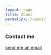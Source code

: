 ```yaml
---
layout: page
title: About
permalink: /about/
---
```


### Contact me

[send me an email](mailto:david@dhrogers.com)
